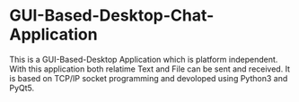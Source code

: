 # GUI-Based-Desktop-Chat-Application
This is a GUI-Based-Desktop Application which is platform independent. With this application both relatime Text and File can be sent and received. It is based on TCP/IP socket programming and devoloped using Python3 and PyQt5.
